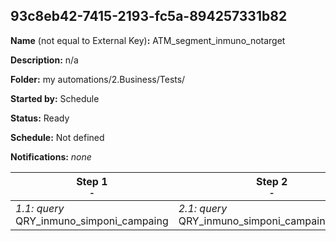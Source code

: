 ## 93c8eb42-7415-2193-fc5a-894257331b82

**Name** (not equal to External Key)**:** ATM_segment_inmuno_notarget

**Description:** n/a

**Folder:** my automations/2.Business/Tests/

**Started by:** Schedule

**Status:** Ready

**Schedule:** Not defined

**Notifications:** _none_


| Step 1<br>_<small>-</small>_ | Step 2<br>_<small>-</small>_ | Step 3<br>_<small>-</small>_ |
| --- | --- | --- |
| _1.1: query_<br>QRY_inmuno_simponi_campaing | _2.1: query_<br>QRY_inmuno_simponi_campaing_outfile | _3.1: query_<br>QRY_pathology |

